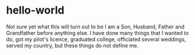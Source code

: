 # hello-world
Not sure yet what this will turn out to be
I am a Son, Husband, Father and Grandfather before anything else.  I have done many things that I wanted to do, got my pilot's licence, graduated college, officiated several weddings, served my country, but these things do not define me.
